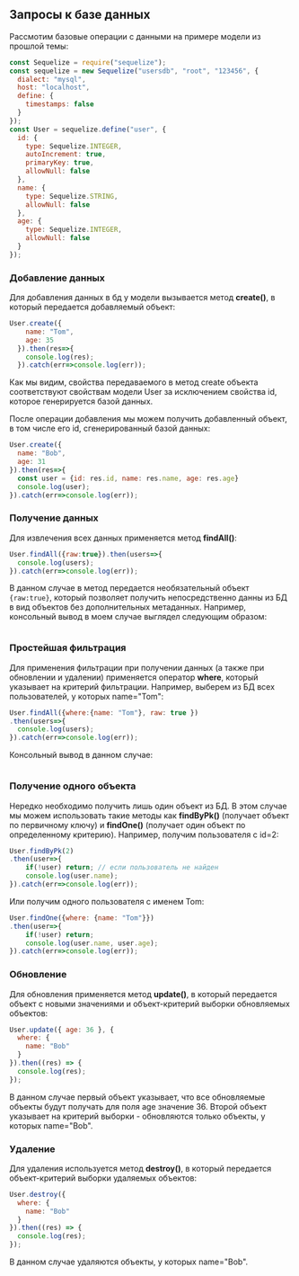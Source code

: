 ## Запросы к базе данных

Рассмотим базовые операции с данными на примере модели из прошлой темы:

```js
const Sequelize = require("sequelize");
const sequelize = new Sequelize("usersdb", "root", "123456", {
  dialect: "mysql",
  host: "localhost",
  define: {
    timestamps: false
  }
});
const User = sequelize.define("user", {
  id: {
    type: Sequelize.INTEGER,
    autoIncrement: true,
    primaryKey: true,
    allowNull: false
  },
  name: {
    type: Sequelize.STRING,
    allowNull: false
  },
  age: {
    type: Sequelize.INTEGER,
    allowNull: false
  }
});
```

### Добавление данных

Для добавления данных в бд у модели вызывается метод **create()**, в который передается добавляемый объект:

```js
User.create({
    name: "Tom",
    age: 35
  }).then(res=>{
    console.log(res);
  }).catch(err=>console.log(err));
```

Как мы видим, свойства передаваемого в метод create объекта соответствуют свойствам модели User за исключением свойства id, которое генерируется базой данных.

После операции добавления мы можем получить добавленный объект, в том числе его id, сгенерированный базой данных:

```js
User.create({
  name: "Bob",
  age: 31
}).then(res=>{
  const user = {id: res.id, name: res.name, age: res.age}
  console.log(user);
}).catch(err=>console.log(err));
```

### Получение данных

Для извлечения всех данных применяется метод **findAll()**:

```js
User.findAll({raw:true}).then(users=>{
  console.log(users);
}).catch(err=>console.log(err));
```

В данном случае в метод передается необязательный объект `{raw:true}`, который позволяет получить непосредственно данны из БД в вид объектов 
без дополнительных метаданных. Например, консольный вывод в моем случае выглядел следующим образом:

```

```

### Простейшая фильтрация

Для применения фильтрации при получении данных (а также при обновлении и удалении) применяется оператор **where**, который указывает на 
критерий фильтрации. Например, выберем из БД всех пользователей, у которых name="Tom":

```js
User.findAll({where:{name: "Tom"}, raw: true })
.then(users=>{
  console.log(users);
}).catch(err=>console.log(err));
```

Консольный вывод в данном случае:

```

```

### Получение одного объекта

Нередко необходимо получить лишь один объект из БД. В этом случае мы можем использовать такие методы как **findByPk()** (получает 
объект по первичному ключу) и **findOne()** (получает один объект по определенному критерию). Например, получим пользователя с id=2:

```js
User.findByPk(2)
.then(user=>{
    if(!user) return; // если пользователь не найден
    console.log(user.name);
}).catch(err=>console.log(err));
```

Или получим одного пользователя с именем Tom:

```js
User.findOne({where: {name: "Tom"}})
.then(user=>{
    if(!user) return;
    console.log(user.name, user.age);
}).catch(err=>console.log(err));
```

### Обновление

Для обновления применяется метод **update()**, в который передается объект с новыми значениями и объект-критерий выборки обновляемых объектов:

```js
User.update({ age: 36 }, {
  where: {
    name: "Bob"
  }
}).then((res) => {
  console.log(res);
});
```

В данном случае первый объект указывает, что все обновляемые объекты будут получать для поля age значение 36. Второй объект указывает на критерий выборки - 
обновляются только объекты, у которых name="Bob".

### Удаление

Для удаления используется метод **destroy()**, в который передается объект-критерий выборки удаляемых объектов:

```js
User.destroy({
  where: {
    name: "Bob"
  }
}).then((res) => {
  console.log(res);
});
```

В данном случае удаляются объекты, у которых name="Bob".


